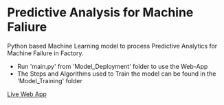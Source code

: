 # Predictive Analysis for Machine Faliure
Python based Machine Learning model to process Predictive Analytics for Machine Failure in Factory.

+ Run 'main.py' from 'Model_Deployment' folder to use the Web-App
+ The Steps and Algorithms used to Train the model can be found in the 'Model_Training' folder

[Live Web App](https://group8tcsproject.el.r.appspot.com/)
